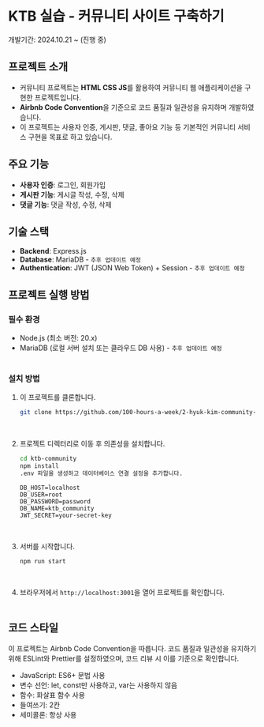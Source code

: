# KTB 실습 - 커뮤니티 사이트 구축하기

개발기간: 2024.10.21 ~ (진행 중)
</br>

## 프로젝트 소개

- 커뮤니티 프로젝트는 **HTML CSS JS**를 활용하여 커뮤니티 웹 애플리케이션을 구현한 프로젝트입니다.<br>
- **Airbnb Code Convention**을 기준으로 코드 품질과 일관성을 유지하며 개발하였습니다. <br>
- 이 프로젝트는 사용자 인증, 게시판, 댓글, 좋아요 기능 등 기본적인 커뮤니티 서비스 구현을 목표로 하고 있습니다.
  </br>

## 주요 기능

- **사용자 인증**: 로그인, 회원가입
- **게시판 기능**: 게시글 작성, 수정, 삭제
- **댓글 기능**: 댓글 작성, 수정, 삭제

## 기술 스택

- **Backend**: Express.js
- **Database**: MariaDB - `추후 업데이트 예정`
- **Authentication**: JWT (JSON Web Token) + Session - `추후 업데이트 예정`

## 프로젝트 실행 방법

### 필수 환경

- Node.js (최소 버전: 20.x)
- MariaDB (로컬 서버 설치 또는 클라우드 DB 사용) - `추후 업데이트 예정`
  </br> </br>

### 설치 방법

1. 이 프로젝트를 클론합니다.
   ```bash
   git clone https://github.com/100-hours-a-week/2-hyuk-kim-community-be.git
   ```

 </br>
 
2. 프로젝트 디렉터리로 이동 후 의존성을 설치합니다.
      ```bash
      cd ktb-community
      npm install
      .env 파일을 생성하고 데이터베이스 연결 설정을 추가합니다.
      ```

    ```env
    DB_HOST=localhost
    DB_USER=root
    DB_PASSWORD=password
    DB_NAME=ktb_community
    JWT_SECRET=your-secret-key
    ```

 </br>

3. 서버를 시작합니다.
   ```
   npm run start
   ```

 </br>

4. 브라우저에서 `http://localhost:3001`을 열어 프로젝트를 확인합니다.
   </br>
   </br>

## 코드 스타일

이 프로젝트는 Airbnb Code Convention을 따릅니다. 코드 품질과 일관성을 유지하기 위해 ESLint와 Prettier를 설정하였으며, 코드 리뷰 시 이를 기준으로 확인합니다.</br>

- JavaScript: ES6+ 문법 사용 </br>
- 변수 선언: let, const만 사용하고, var는 사용하지 않음</br>
- 함수: 화살표 함수 사용</br>
- 들여쓰기: 2칸</br>
- 세미콜론: 항상 사용
